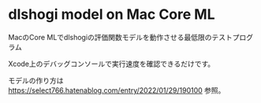 #  dlshogi model on Mac Core ML

MacのCore MLでdlshogiの評価関数モデルを動作させる最低限のテストプログラム

Xcode上のデバッグコンソールで実行速度を確認できるだけです。

モデルの作り方は https://select766.hatenablog.com/entry/2022/01/29/190100 参照。
